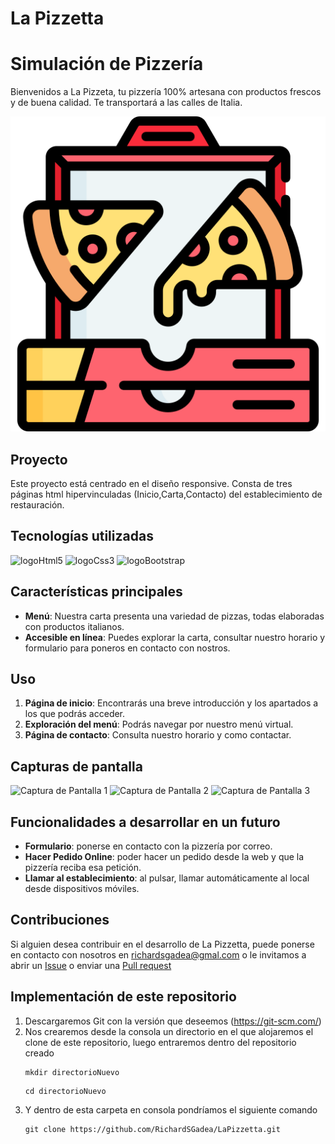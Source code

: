 # La Pizzetta

# Simulación de Pizzería

Bienvenidos a La Pizzeta, tu pizzería 100% artesana con productos frescos y de buena calidad. Te transportará a las calles de Italia. 

![Logo](./img/inicio/IconoPizzeria.png)

## Proyecto
Este proyecto está centrado en el diseño responsive. Consta de tres páginas html hipervinculadas (Inicio,Carta,Contacto) del establecimiento de restauración.

## Tecnologías utilizadas
![logoHtml5](https://img.shields.io/badge/HTML5-orange?logo=HTML5)
![logoCss3](https://img.shields.io/badge/CSS3-blue?logo=CSS3)
![logoBootstrap](https://img.shields.io/badge/Bootstrap-purple?logo=Bootstrap)

## Características principales

* **Menú**: Nuestra carta presenta una variedad de pizzas, todas elaboradas con productos italianos.
* **Accesible en línea**: Puedes explorar la carta, consultar nuestro horario y formulario para poneros en contacto con nostros.

## Uso   
1. **Página de inicio**: Encontrarás una breve introducción y los apartados a los que podrás acceder.
2. **Exploración del menú**: Podrás navegar por nuestro menú virtual.
3. **Página de contacto**: Consulta nuestro horario y como contactar.

## Capturas de pantalla
![Captura de Pantalla 1](./img/léeme/CapturaPantalla1.jpg)
![Captura de Pantalla 2](./img/léeme/CapturaPantalla2.jpg)
![Captura de Pantalla 3](./img/léeme/CapturaPantalla3.jpg)

## Funcionalidades a desarrollar en un futuro
* **Formulario**: ponerse en contacto con la pizzería por correo.
* **Hacer Pedido Online**: poder hacer un pedido desde la web y que la pizzería reciba esa petición.
* **Llamar al establecimiento**: al pulsar, llamar automáticamente al local desde dispositivos móviles.

## Contribuciones
Si alguien desea contribuir en el desarrollo de La Pizzetta, puede ponerse en contacto con nosotros en richardsgadea@gmal.com o le invitamos a abrir un [Issue](https://github.com/RichardSGadea/LaPizzetta/issues) o enviar una [Pull request](https://github.com/RichardSGadea/LaPizzetta/pulls)

## Implementación de este repositorio
1. Descargaremos Git con la versión que deseemos (https://git-scm.com/)
2. Nos crearemos desde la consola un directorio en el que alojaremos el clone de este repositorio, luego entraremos dentro del repositorio creado
   ```
   mkdir directorioNuevo
   ```
   ```
   cd directorioNuevo
   ```
3. Y dentro de esta carpeta en consola pondríamos el siguiente comando
   ```
   git clone https://github.com/RichardSGadea/LaPizzetta.git
   ```

